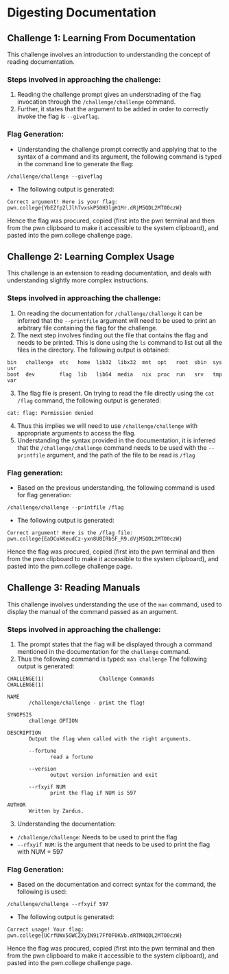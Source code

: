 # Digesting Documentation

## Challenge 1: **Learning From Documentation**

This challenge involves an introduction to understanding the concept of reading documentation.

### Steps involved in approaching the challenge:
1. Reading the challenge prompt gives an understnading of the flag invocation through the ```/challenge/challenge``` command.
2. Further, it states that the argument to be added in order to correctly invoke the flag is ```--giveflag```.

### Flag Generation:
* Understanding the challenge prompt correctly and applying that to the syntax of a command and its argument, the following command is typed in the command line to generate the flag:
```
/challenge/challenge --giveflag
```
* The following output is generated:
```
Correct argument! Here is your flag:
pwn.college{YbEZfp2lJlh7vxskP50H3lgH1Mr.dRjM5QDL2MTO0czW}
```
Hence the flag was procured, copied (first into the pwn terminal and then from the pwn clipboard to make it accessible to the system clipboard), and pasted into the pwn.college challenge page.

## Challenge 2: **Learning Complex Usage**
This challenge is an extension to reading documentation, and deals with understanding slightly more complex instructions.

### Steps involved in approaching the challenge:
1. On reading the documentation for ```/challenge/challenge``` it can be inferred that the ```--printfile``` argument will need to be used to print an arbitrary file containing the flag for the challenge.
2. The next step involves finding out the file that contains the flag and needs to be printed.
This is done using the ```ls``` command to list out all the files in the directory.
The following output is obtained:
```
bin   challenge  etc   home  lib32  libx32  mnt  opt   root  sbin  sys  usr
boot  dev        flag  lib   lib64  media   nix  proc  run   srv   tmp  var

```
3. The flag file is present. On trying to read the file directly using the ```cat /flag``` command, the following output is generated:
```
cat: flag: Permission denied
```
4. Thus this implies we will need to use ```/challenge/challenge``` with appropriate arguments to access the flag.
5. Understanding the syntax provided in the documentation, it is inferred that the ```/challenge/challenge``` command needs to be used with the ```--printfile``` argument, and the path of the file to be read is ```/flag```

### Flag generation:
* Based on the previous understanding, the following command is used for flag generation:
```
/challenge/challenge --printfile /flag
```
* The following output is generated:
```
Correct argument! Here is the /flag file:
pwn.college{EaDCukKeudCz-yxn8UBIRbSF_R9.dVjM5QDL2MTO0czW}
```
Hence the flag was procured, copied (first into the pwn terminal and then from the pwn clipboard to make it accessible to the system clipboard), and pasted into the pwn.college challenge page.


## Challenge 3: **Reading Manuals**

This challenge involves understanding the use of the ```man``` command, used to display the manual of the command passed as an argument.

### Steps involved in approaching the challenge:
1. The prompt states that the flag will be displayed through a command mentioned in the documentation for the ```challenge``` command.
2. Thus the following command is typed:
```man challenge```
The following output is generated:
```
CHALLENGE(1)                  Challenge Commands                  CHALLENGE(1)

NAME
       /challenge/challenge - print the flag!

SYNOPSIS
       challenge OPTION

DESCRIPTION
       Output the flag when called with the right arguments.

       --fortune
              read a fortune

       --version
              output version information and exit

       --rfxyif NUM
              print the flag if NUM is 597

AUTHOR
       Written by Zardus.
```
3. Understanding the documentation:
* ```/challenge/challenge```: Needs to be used to print the flag
* ```--rfxyif NUM```: is the argument that needs to be used to print the flag with NUM = 597

### Flag Generation:
* Based on the documentation and correct syntax for the command, the following is used:
```
/challenge/challenge --rfxyif 597
```
* The following output is generated:
```
Correct usage! Your flag: pwn.college{UCrfUWx5GWCZXyIN9i7FfOF0KVb.dRTM4QDL2MTO0czW}
```
Hence the flag was procured, copied (first into the pwn terminal and then from the pwn clipboard to make it accessible to the system clipboard), and pasted into the pwn.college challenge page.
